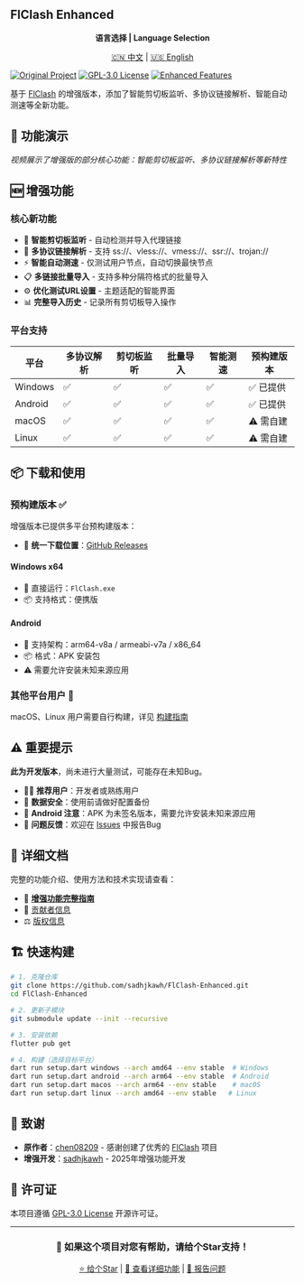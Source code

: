 

## FlClash Enhanced

<div align="center">
  
**语言选择 | Language Selection**

[🇨🇳 中文](README.md) | [🇺🇸 English](README-EN.md)

</div>

[![Original Project](https://img.shields.io/badge/Based_on-FlClash_v0.8.84+-blue?style=flat-square&logo=github)](https://github.com/chen08209/FlClash)
[![GPL-3.0 License](https://img.shields.io/badge/License-GPL--3.0-red?style=flat-square)](LICENSE)
[![Enhanced Features](https://img.shields.io/badge/Enhanced-2025-green?style=flat-square)](FEATURES_AND_ENHANCEMENTS.md)

基于 [FlClash](https://github.com/chen08209/FlClash) 的增强版本，添加了智能剪切板监听、多协议链接解析、智能自动测速等全新功能。

## 🎥 功能演示



*视频展示了增强版的部分核心功能：智能剪切板监听、多协议链接解析等新特性*

## 🆕 增强功能

### 核心新功能
- 🔄 **智能剪切板监听** - 自动检测并导入代理链接
- 🔗 **多协议链接解析** - 支持 ss://、vless://、vmess://、ssr://、trojan://
- ⚡ **智能自动测速** - 仅测试用户节点，自动切换最快节点
- 📋 **多链接批量导入** - 支持多种分隔符格式的批量导入
- ⚙️ **优化测试URL设置** - 主题适配的智能界面
- 📊 **完整导入历史** - 记录所有剪切板导入操作

### 平台支持
| 平台 | 多协议解析 | 剪切板监听 | 批量导入 | 智能测速 | 预构建版本 |
|------|-----------|-----------|---------|----------|------------|
| Windows | ✅ | ✅ | ✅ | ✅ | ✅ 已提供 |
| Android | ✅ | ✅ | ✅ | ✅ | ✅ 已提供 |
| macOS | ✅ | ✅ | ✅ | ✅ | ⚠️ 需自建 |
| Linux | ✅ | ✅ | ✅ | ✅ | ⚠️ 需自建 |

## 📦 下载和使用

### 预构建版本 ✅
增强版本已提供多平台预构建版本：
- 📁 **统一下载位置**：[GitHub Releases](https://github.com/sadhjkawh/FlClash-Enhanced/releases)

#### Windows x64
- 🚀 直接运行：`FlClash.exe`
- 📦 支持格式：便携版

#### Android
- 📱 支持架构：arm64-v8a / armeabi-v7a / x86_64
- 📦 格式：APK 安装包
- ⚠️ 需要允许安装未知来源应用

### 其他平台用户 🔧
macOS、Linux 用户需要自行构建，详见 [构建指南](FEATURES_AND_ENHANCEMENTS.md#构建要求)

## ⚠️ 重要提示

**此为开发版本**，尚未进行大量测试，可能存在未知Bug。
- 🧑‍💻 **推荐用户**：开发者或熟练用户
- 💾 **数据安全**：使用前请做好配置备份
- 📱 **Android 注意**：APK 为未签名版本，需要允许安装未知来源应用
- 🐛 **问题反馈**：欢迎在 [Issues](https://github.com/sadhjkawh/FlClash-Enhanced/issues) 中报告Bug


## 📖 详细文档

完整的功能介绍、使用方法和技术实现请查看：
- 📘 [**增强功能完整指南**](FEATURES_AND_ENHANCEMENTS.md)
- 👥 [贡献者信息](CONTRIBUTORS.md)
- ⚖️ [版权信息](COPYRIGHT)

## 🏗️ 快速构建

```bash
# 1. 克隆仓库
git clone https://github.com/sadhjkawh/FlClash-Enhanced.git
cd FlClash-Enhanced

# 2. 更新子模块
git submodule update --init --recursive

# 3. 安装依赖
flutter pub get

# 4. 构建（选择目标平台）
dart run setup.dart windows --arch amd64 --env stable  # Windows
dart run setup.dart android --arch arm64 --env stable  # Android
dart run setup.dart macos --arch arm64 --env stable    # macOS
dart run setup.dart linux --arch amd64 --env stable   # Linux
```

## 🙏 致谢

- **原作者**：[chen08209](https://github.com/chen08209) - 感谢创建了优秀的 [FlClash](https://github.com/chen08209/FlClash) 项目
- **增强开发**：[sadhjkawh](https://github.com/sadhjkawh) - 2025年增强功能开发

## 📄 许可证

本项目遵循 [GPL-3.0 License](LICENSE) 开源许可证。

---

<div align="center">

### 🌟 如果这个项目对您有帮助，请给个Star支持！

[⭐ 给个Star](https://github.com/sadhjkawh/FlClash-Enhanced/stargazers) | [📝 查看详细功能](FEATURES_AND_ENHANCEMENTS.md) | [🐛 报告问题](https://github.com/sadhjkawh/FlClash-Enhanced/issues)

</div>
